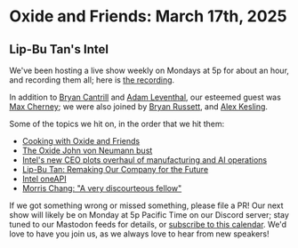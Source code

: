 # Oxide and Friends: March 17th, 2025

## Lip-Bu Tan's Intel

We've been hosting a live show weekly on Mondays at 5p for about an hour,
and recording them all; here is
[the recording](https://youtu.be/-sYvYYSxz2Y).

In addition to
[Bryan Cantrill](https://bsky.app/profile/bcantrill.bsky.social) and
[Adam Leventhal](https://bsky.app/profile/ahl.bsky.social),
our esteemed guest was
[Max Cherney](https://bsky.app/profile/did:plc:3c2blhcwiud3fijiaignvxt7);
we were also joined by
[Bryan Russett](https://bsky.app/profile/bryan.run),
and [Alex Kesling](https://bsky.app/profile/did:plc:7exzjpmmyjvyw7tx77sskkoj).

Some of the topics we hit on, in the order that we hit them:

- [Cooking with Oxide and Friends](https://bsky.app/profile/bryan.run/post/3lixwlbnzqr2x)
- [The Oxide John von Neumann bust](https://x.com/oxidecomputer/status/1368393911727575041)
- [Intel's new CEO plots overhaul of manufacturing and AI operations](https://www.reuters.com/technology/intels-new-ceo-plots-overhaul-manufacturing-ai-operations-2025-03-17/)
- [Lip-Bu Tan: Remaking Our Company for the Future](https://newsroom.intel.com/corporate/lip-bu-tan-remaking-our-company-future)
- [Intel oneAPI](https://www.intel.com/content/www/us/en/developer/tools/oneapi/overview.html)
- [Morris Chang: "A very discourteous fellow"](https://www.youtube.com/watch?v=X8UWxXJHHbE)

If we got something wrong or missed something, please file a PR!
Our next show will likely be on Monday at 5p Pacific Time on our Discord
server; stay tuned to our Mastodon feeds for details, or [subscribe to this
calendar](https://calendar.google.com/calendar/ical/c_318925f4185aa71c4524d0d6127f31058c9e21f29f017d48a0fca6f564969cd0%40group.calendar.google.com/public/basic.ics).
We'd love to have you join us, as we always love to hear from new speakers!


